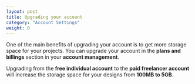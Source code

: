 ```yaml
---
layout: post
title: Upgrading your account
category: "Account Settings"
weight: 0
---
```



One of the main benefits of upgrading your account is to get more storage space for your projects. 
You can upgrade your account in the **plans and billings** section in your **account management**. 


Upgrading from the **free individual account** to the **paid freelancer account** will increase the storage space for your designs from **100MB to 5GB**.
